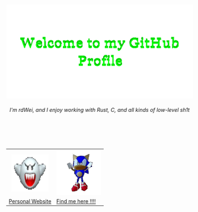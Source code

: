 <!-- "Hero" Header -->
<div align="center">
  <img src="images/welcome.gif" style="max-width: 100%;" alt="Welcome to my Github Profile" />
  <br />
  <h6>I'm rdWei, and I enjoy working with Rust, C, and all kinds of low-level sh1t</h6>
  <br />
  <br />
</div>

<br>


<table align="center">
  <tr>
    <th><img src="images/shybo.gif" alt="Animated GIF" width="100" height="100" /></th>
    <th><img src="images/sonic.gif" alt="WebP Image 1" width="120" height="120" /></th>
  </tr>
  <tr>
    <td><a href="https://samueleamato.xyz/" target="_blank">Personal Website</a></td>
    <td><a href="https://samueleamato.xyz/findmehere" target="_blank">Find me here !!!!</a></td>  </tr>
</table>
